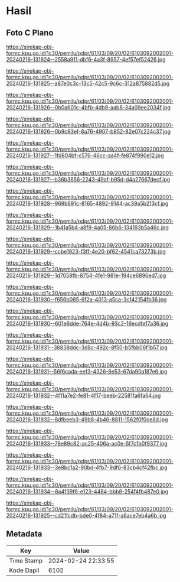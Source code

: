 # Hasil

## Foto C Plano

https://sirekap-obj-formc.kpu.go.id/1c30/pemilu/pdpr/61/03/09/20/02/6103092002001-20240216-131924--2558a911-dbf6-4a3f-8957-4ef57ef52426.jpg

https://sirekap-obj-formc.kpu.go.id/1c30/pemilu/pdpr/61/03/09/20/02/6103092002001-20240216-131925--a87e0c3c-13c5-42c5-9c6c-312a875882d5.jpg

https://sirekap-obj-formc.kpu.go.id/1c30/pemilu/pdpr/61/03/09/20/02/6103092002001-20240216-131926--0b0a601c-4bfb-4db9-aab8-34a09ee2034f.jpg

https://sirekap-obj-formc.kpu.go.id/1c30/pemilu/pdpr/61/03/09/20/02/6103092002001-20240216-131926--0b9c93ef-8a76-4907-b852-82e07c224c37.jpg

https://sirekap-obj-formc.kpu.go.id/1c30/pemilu/pdpr/61/03/09/20/02/6103092002001-20240216-131927--1fd804bf-c576-46cc-aa4f-fe874f990e12.jpg

https://sirekap-obj-formc.kpu.go.id/1c30/pemilu/pdpr/61/03/09/20/02/6103092002001-20240216-131927--b36b3856-2243-49af-b95d-d4a27667decf.jpg

https://sirekap-obj-formc.kpu.go.id/1c30/pemilu/pdpr/61/03/09/20/02/6103092002001-20240216-131928--969b691c-8165-4892-9144-ac39a5b213cf.jpg

https://sirekap-obj-formc.kpu.go.id/1c30/pemilu/pdpr/61/03/09/20/02/6103092002001-20240216-131929--1b41a5b4-a8f9-4a05-86b6-134193b5a46c.jpg

https://sirekap-obj-formc.kpu.go.id/1c30/pemilu/pdpr/61/03/09/20/02/6103092002001-20240216-131929--ccbe1923-f3ff-4e20-bf62-4541ca73273b.jpg

https://sirekap-obj-formc.kpu.go.id/1c30/pemilu/pdpr/61/03/09/20/02/6103092002001-20240216-131929--1d7059fb-8754-4fe1-981e-194ce6896ed7.jpg

https://sirekap-obj-formc.kpu.go.id/1c30/pemilu/pdpr/61/03/09/20/02/6103092002001-20240216-131930--f656b085-6f2a-4013-a5ca-3c142154fb36.jpg

https://sirekap-obj-formc.kpu.go.id/1c30/pemilu/pdpr/61/03/09/20/02/6103092002001-20240216-131930--601e6dde-764e-4d4b-93c2-16ecdfe17a36.jpg

https://sirekap-obj-formc.kpu.go.id/1c30/pemilu/pdpr/61/03/09/20/02/6103092002001-20240216-131931--38838ddc-3d8c-492c-8f50-b5fbb06f1b57.jpg

https://sirekap-obj-formc.kpu.go.id/1c30/pemilu/pdpr/61/03/09/20/02/6103092002001-20240216-131931--56f6cada-eef3-4326-8e53-67da90a187e6.jpg

https://sirekap-obj-formc.kpu.go.id/1c30/pemilu/pdpr/61/03/09/20/02/6103092002001-20240216-131932--4f11a7e2-fe81-4f17-beeb-22581fa6fa64.jpg

https://sirekap-obj-formc.kpu.go.id/1c30/pemilu/pdpr/61/03/09/20/02/6103092002001-20240216-131932--8dfbeeb3-49b8-4b46-8811-1562f0f0ce8d.jpg

https://sirekap-obj-formc.kpu.go.id/1c30/pemilu/pdpr/61/03/09/20/02/6103092002001-20240216-131933--78e89c82-ac25-406a-ac0e-5f7c1b0f9377.jpg

https://sirekap-obj-formc.kpu.go.id/1c30/pemilu/pdpr/61/03/09/20/02/6103092002001-20240216-131933--3e8bc1a2-90bd-4fb7-9df6-83cb4cf42fbc.jpg

https://sirekap-obj-formc.kpu.go.id/1c30/pemilu/pdpr/61/03/09/20/02/6103092002001-20240216-131934--8a4f39f6-e123-4484-bbb8-254f4fb487e0.jpg

https://sirekap-obj-formc.kpu.go.id/1c30/pemilu/pdpr/61/03/09/20/02/6103092002001-20240216-131925--cd21fcdb-bde0-4f84-a71f-a6ace7eb4a6b.jpg


## Metadata

| Key        | Value               |
| ---------- | ------------------- |
| Time Stamp | 2024-02-24 22:33:55 |
| Kode Dapil | 6102                |



